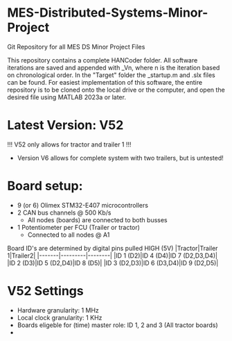 # MES-Distributed-Systems-Minor-Project
Git Repository for all MES DS Minor Project Files

This repository contains a complete HANCoder folder. All software iterations are saved and appended with \_Vn, where n is the iteration based on chronological order.
In the "Target" folder the \_startup.m and .slx files can be found. For easiest implementation of this software, the entire repository is to be cloned onto the local drive or the computer, and open the desired file using MATLAB 2023a or later. 

# Latest Version: V52
!!! V52 only allows for tractor and trailer 1 !!!

- Version V6 allows for complete system with two trailers, but is untested!

# Board setup:
- 9 (or 6) Olimex STM32-E407 microcontrollers
- 2 CAN bus channels @ 500 Kb/s
  - All nodes (boards) are connected to both busses
- 1 Potentiometer per FCU (Trailer or tractor)
  - Connected to all nodes @ A1

Board ID's are determined by digital pins pulled HIGH (5V)
|Tractor|Trailer 1|Trailer2|
|-------|---------|--------|
|ID 1 (D2)|ID 4 (D4)|ID 7 (D2,D3,D4)|
|ID 2 (D3)|ID 5 (D2,D4)|ID 8 (D5)|
|ID 3 (D2,D3)|ID 6 (D3,D4)|ID 9 (D2,D5)|

# V52 Settings
- Hardware granularity: 1 MHz
- Local clock granularity: 1 KHz
- Boards eligeble for (time) master role: ID 1, 2 and 3 (All tractor boards)
- 

